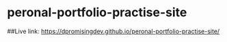 # peronal-portfolio-practise-site

##Live link: https://dpromisingdev.github.io/peronal-portfolio-practise-site/
